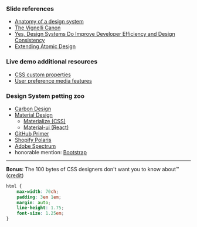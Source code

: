 ### Slide references
  - [Anatomy of a design system](https://blog.producthive.org/anatomy-of-a-design-system-7a6b0677bf5)
  - [The Vignelli Canon](https://www.rit.edu/vignellicenter/sites/rit.edu.vignellicenter/files/documents/The%20Vignelli%20Canon.pdf)
  - [Yes, Design Systems Do Improve Developer Efficiency and Design Consistency](https://sparkbox.com/foundry/design_system_roi_impact_of_design_systems_business_value_carbon_design_system)
  - [Extending Atomic Design](https://bradfrost.com/blog/post/extending-atomic-design/)
### Live demo additional resources
  - [CSS custom properties](https://developer.mozilla.org/en-US/docs/Web/CSS/--*)
  - [User preference media features](https://drafts.csswg.org/mediaqueries-5/#mf-user-preferences)
### Design System petting zoo
  - [Carbon Design](https://carbondesignsystem.com)
  - [Material Design](https://material.io)
    - [Materialize (CSS)](https://materializecss.com)
    - [Material-ui (React)](https://mui.com)
  - [GitHub Primer](https://primer.style)
  - [Shopify Polaris](https://polaris.shopify.com)
  - [Adobe Spectrum](https://spectrum.adobe.com)
  - honorable mention: [Bootstrap](https://getbootstrap.com/)
---
**Bonus**: The 100 bytes of CSS designers don't want you to know about™ ([credit](https://www.swyx.io/css-100-bytes/))
```css
html {
    max-width: 70ch;
    padding: 3em 1em;
    margin: auto;
    line-height: 1.75;
    font-size: 1.25em;
}
```
